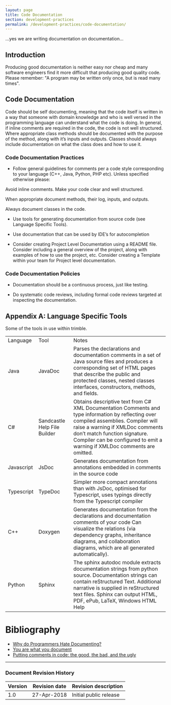 ```yaml
---
layout: page
title: Code Documentation
section: development-practices
permalink: /development-practices/code-documentation/
---
```


...yes we are writing documentation on documentation...

## Introduction

Producing good documentation is neither easy nor cheap and many software engineers find it more difficult that producing good quality code. Please remember: "A program may be written only once, but is read many times".

## Code Documentation

Code should be self documenting, meaning that the code itself is written in a way that someone with domain knowledge and who is well versed in the programming language can understand what the code is doing. In general, if inline comments are required in the code, the code is not well structured. Where appropriate class methods should be documented with the purpose of the method, along with it’s inputs and outputs. Classes should always include documentation on what the class does and how to use it.

### Code Documentation Practices

* Follow general guidelines for comments per a code style corresponding to your language (C++, Java, Python, PHP etc). Unless specified otherwise please:

Avoid inline comments. Make your code clear and well structured.

When appropriate document methods, their log, inputs, and outputs.

Always document classes in the code.

* Use tools for generating documentation from source code (see Language Specific Tools).

* Use documentation that can be used by IDE’s for autocompletion

* Consider creating Project Level Documentation using a README file. Consider including a general overview of the project, along with examples of how to use the project, etc.  Consider creating a Template within your team for Project level documentation.

### Code Documentation Policies

* Documentation should be a continuous process, just like testing.

* Do systematic code reviews, including formal code reviews targeted at inspecting the documentation.

## Appendix A: Language Specific Tools

Some of the tools in use within trimble.

<table>
  <tr>
    <td>Language</td>
    <td>Tool</td>
    <td>Notes</td>
  </tr>
  <tr>
    <td>Java</td>
    <td>JavaDoc</td>
    <td>Parses the declarations and documentation comments in a set of Java source files and produces a corresponding set of HTML pages that describe the public and protected classes, nested classes interfaces, constructors, methods, and fields. </td>
  </tr>
  <tr>
    <td>C#</td>
    <td>Sandcastle Help File Builder</td>
    <td>Obtains descriptive text from C# XML Documentation Comments and type information by reflecting over compiled assemblies. Compiler will raise a warning if XMLDoc comments don’t match function signature. Compiler can be configured to emit a warning if XMLDoc comments are omitted.</td>
  </tr>
  <tr>
    <td>Javascript</td>
    <td>JsDoc</td>
    <td>Generates documentation from annotations embedded in comments in the source code</td>
  </tr>
  <tr>
    <td>Typescript</td>
    <td>TypeDoc</td>
    <td>Simpler more compact annotations than with JsDoc, optimised for Typescript, uses typings directly from the Typescript compiler</td>
  </tr>
  <tr>
    <td>C++</td>
    <td>Doxygen</td>
    <td>Generates documentation from the declarations and documentation comments of your code
Can visualize the relations (via dependency graphs, inheritance diagrams, and collaboration diagrams, which are all generated automatically).</td>
  </tr>
  <tr>
    <td>Python</td>
    <td>Sphinx
</td>
    <td>The sphinx autodoc module extracts documentation strings from python source. Documentation strings can contain reStructured Text.
Additional narrative is supplied in reStructured text files.
Sphinx can output HTML, PDF, ePub, LaTeX, Windows HTML Help</td>
  </tr>
</table>

# Bibliography
* [Why do Programmers Hate Documenting?](https://discuss.fogcreek.com/joelonsoftware1/35336.html)
* [You are what you document](https://www.ybrikman.com/writing/2014/05/05/you-are-what-you-document/)
* [Putting comments in code: the good, the bad, and the ugly](https://medium.freecodecamp.org/code-comments-the-good-the-bad-and-the-ugly-be9cc65fbf83)

---
### Document Revision History

| Version | Revision date | Revision description   |
|---------|---------------|------------------------|
| 1.0     | 27-Apr-2018   | Initial public release |
